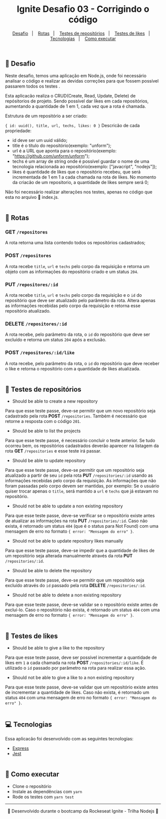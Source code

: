 <h1 align="center">Ignite Desafio 03 - Corrigindo o código</h1>

<p align="center">
  <a href="#-Projeto">Desafio</a>&nbsp;&nbsp;&nbsp;|&nbsp;&nbsp;&nbsp;
  <a href="#-Rotas">Rotas</a>&nbsp;&nbsp;&nbsp;|&nbsp;&nbsp;&nbsp;
  <a href="#-Testes-de-repositórios">Testes de repositórios</a>&nbsp;&nbsp;&nbsp;|&nbsp;&nbsp;&nbsp;
  <a href="#-Testes-de-likes">Testes de likes</a>&nbsp;&nbsp;&nbsp;|&nbsp;&nbsp;&nbsp;
  <a href="#-Tecnologias">Tecnologias</a>&nbsp;&nbsp;&nbsp;|&nbsp;&nbsp;&nbsp;
  <a href="#-Como-executar">Como executar</a>
</p>
<br/>

## 📙 Desafio

Neste desafio, temos uma aplicação em Node.js, onde foi necessário analisar o código e realizar as devidas correções para que fossem possível passarem todos os testes . 

Esta aplicacão realiza o CRUD(Create, Read, Update, Delete) de repósitorios de projeto. Sendo possível dar likes em cada repositórios, aumentando a quantidade de 1 em 1, cada vez que a rota é chamada.

Estrutura de um repositório a ser criado:

`
{
  id: uuid(),
  title,
  url,
  techs,
  likes: 0
}
`
Descricão de cada propriedade:
- id deve ser um uuid válido;
- title é o título do repositório(exemplo: "unform");
- url é a URL que aponta para o repositório(exemplo: "https://github.com/unform/unform");
- techs é um array de string onde é possível guardar o nome de uma tecnologia relacionada ao repositório(exemplo: ["javacript", "nodejs"]);
- likes é quantidade de likes que o repositório recebeu, que será incrementada de 1 em 1 a cada chamada na rota de likes. No momento da criacão de um repositorio, a quantidade de likes sempre será 0;

Não foi necessário realizar alterações nos testes, apenas no código que esta no arquivo 📃 index.js.
<br/><br/>

## 🔸 Rotas

### GET `/repositores`

A rota retorna uma lista contendo todos os repositórios cadastrados;

### POST `/repositores`

A rota recebe `title`, `url` e `techs` pelo corpo da requisição e retorna um objeto com as informações do repositório criado e um status `204`.

### PUT `/repositores/:id`

A rota recebe `title`, `url` e `techs` pelo corpo da requisição e o `id` do repositório que deve ser atualizado pelo parâmetro da rota. Altera apenas as informações recebidas pelo corpo da requisição e retorna esse repositório atualizado.

### DELETE `/repositores/:id`

A rota recebe, pelo parâmetro da rota, o `id` do repositório que deve ser excluído e retorna um status `204` após a exclusão.

### POST `/repositores/:id/like`

A rota recebe, pelo parâmetro da rota, o `id` do repositório que deve receber o like e retorna o repositório com a quantidade de likes atualizada.
<br/><br/>

## 🔸 Testes de repositórios

- Should be able to create a new repository

Para que esse teste passe, deve-se permitir que um novo repositório seja cadastrado pela rota **POST** `/repositories`. Também é necessário que retorne a resposta com o código `201`.

- Should be able to list the projects

Para que esse teste passe, é necessário concluir o teste anterior. Se tudo ocorreu bem, os repositórios cadastrados deverão aparecer na listagem da rota **GET** `/repositories` e esse teste irá passar.

- Should be able to update repository

Para que esse teste passe, deve-se permitir que um repositório seja atualizado a partir de seu `id` pela rota **PUT** `/repositories/:id` usando as informações recebidas pelo corpo da requisição. As informações que não foram passadas pelo corpo devem ser mantidas, por exemplo:
Se o usuário quiser trocar apenas o `title`, será mantido a `url` e `techs` que já estavam no repositório.

- Should not be able to update a non existing repository

Para que esse teste passe, deve-se verificar se o repositório existe antes de atualizar as informações na rota **PUT** `/repositories/:id`. Caso não exista, é retornado um status `404` (que é o status para Not Found) com uma mensagem de erro no formato `{ error: "Mensagem do erro" }`.

- Should not be able to update repository likes manually

Para que esse teste passe, deve-se impedir que a quantidade de likes de um repositório seja alterada manualmente através da rota **PUT** `/repositories/:id`.

- Should be able to delete the repository

Para que esse teste passe, deve-se permitir que um repositório seja excluído através do `id` passado pela rota **DELETE** `/repositories/:id`.

- Should not be able to delete a non existing repository

Para que esse teste passe, deve-se validar se o repositório existe antes de excluí-lo. Caso o repositório não exista, é retornado um status `404` com uma mensagem de erro no formato `{ error: "Mensagem do erro" }`.
<br/><br/>

## 🔸 Testes de likes

- Should be able to give a like to the repository

Para que esse teste passe, deve ser possível incrementar a quantidade de likes em `1` a cada chamada na rota **POST** `/repositories/:id/like`. É utilizado o `id` passado por parâmetro na rota para realizar essa ação.

- Should not be able to give a like to a non existing repository

Para que esse teste passe, deve-se validar que um repositório existe antes de incrementar a quantidade de likes. Caso não exista, é retornado um status `404` com uma mensagem de erro no formato `{ error: "Mensagem do erro" }`.
<br/><br/>

## 💻 Tecnologias

Essa aplicacão foi desenvolvido com as seguintes tecnologias:

- [Express](https://expressjs.com/pt-br/)
- [Jest](https://jestjs.io/)
<br/><br/>

## 🔸 Como executar

- Clone o repositório
- Instale as dependências com `yarn`
- Rode os testes com `yarn test`

---

<p align="center">🚀 Desenvolvido durante o bootcamp da Rockeseat Ignite - Trilha Nodejs 🚀<p>